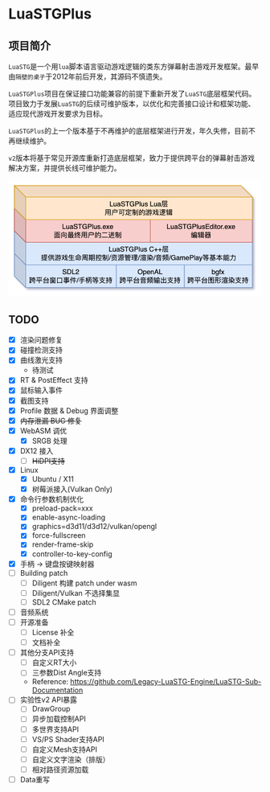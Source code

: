 # LuaSTGPlus

## 项目简介

`LuaSTG`是一个用`lua`脚本语言驱动游戏逻辑的类东方弹幕射击游戏开发框架。最早由`隔壁的桌子`于2012年前后开发，其源码不慎遗失。

`LuaSTGPlus`项目在保证接口功能兼容的前提下重新开发了`LuaSTG`底层框架代码。项目致力于发展`LuaSTG`的后续可维护版本，以优化和完善接口设计和框架功能、适应现代游戏开发要求为目标。

`LuaSTGPlus`的上一个版本基于不再维护的底层框架进行开发，年久失修，目前不再继续维护。

`v2`版本将基于常见开源库重新打造底层框架，致力于提供跨平台的弹幕射击游戏解决方案，并提供长线可维护能力。

![架构图](doc/assets/README_1.png)

## TODO
- [x] 渲染问题修复
- [x] 碰撞检测支持
- [x] 曲线激光支持
    - 待测试
- [x] RT & PostEffect 支持
- [x] 鼠标输入事件
- [x] 截图支持
- [x] Profile 数据 & Debug 界面调整
- [x] ~~内存泄漏 BUG 修复~~
- [x] WebASM 调优
  - [x] SRGB 处理
- [x] DX12 接入
  - [ ] ~~HiDPI支持~~
- [x] Linux
  - [x] Ubuntu / X11
  - [x] 树莓派接入(Vulkan Only)
- [x] 命令行参数机制优化
  - [x] preload-pack=xxx
  - [x] enable-async-loading
  - [x] graphics=d3d11/d3d12/vulkan/opengl
  - [x] force-fullscreen
  - [x] render-frame-skip
  - [x] controller-to-key-config
- [x] 手柄 -> 键盘按键映射器
- [ ] Building patch
  - [ ] Diligent 构建 patch under wasm
  - [ ] Diligent/Vulkan 不选择集显
  - [ ] SDL2 CMake patch
- [ ] 音频系统
- [ ] 开源准备
  - [ ] License 补全
  - [ ] 文档补全
- [ ] 其他分支API支持
  - [ ] 自定义RT大小
  - [ ] 三参数Dist Angle支持
  - Reference: https://github.com/Legacy-LuaSTG-Engine/LuaSTG-Sub-Documentation
- [ ] 实验性v2 API暴露
    - [ ] DrawGroup
    - [ ] 异步加载控制API
    - [ ] 多世界支持API
    - [ ] VS/PS Shader支持API
    - [ ] 自定义Mesh支持API
    - [ ] 自定义文字渲染（排版）
    - [ ] 相对路径资源加载
- [ ] Data重写
